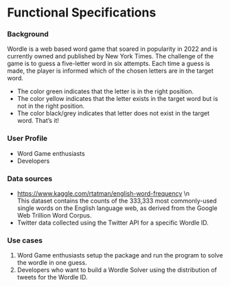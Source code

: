 # Functional Specifications

### Background
Wordle is a web based word game that soared in popularity in 2022 and is currently owned and published by New York Times.
The challenge of the game is to guess a five-letter word in six attempts.
Each time a guess is made, the player is informed which of the chosen letters are in the target word.
- The color green indicates that the letter is in the right position.
- The color yellow indicates that the letter exists in the target word but is not in the right position.
- The color black/grey indicates that letter does not exist in the target word.
That’s it!

### User Profile
- Word Game enthusiasts
- Developers

### Data sources
- https://www.kaggle.com/rtatman/english-word-frequency \n	
This dataset contains the counts of the 333,333 most commonly-used single words on the English language web, as derived from the Google Web Trillion Word Corpus.
- Twitter data collected using the Twitter API for a specific Wordle ID.

### Use cases
1. Word Game enthusiasts setup the package and run the program to solve the wordle in one guess.
2. Developers who want to build a Wordle Solver using the distribution of tweets for the Wordle ID.





